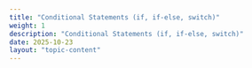 ```yaml
---
title: "Conditional Statements (if, if-else, switch)"
weight: 1
description: "Conditional Statements (if, if-else, switch)"
date: 2025-10-23
layout: "topic-content"
---
```

